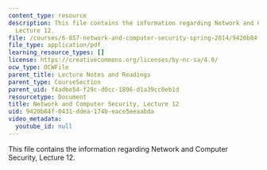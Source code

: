 ```yaml
---
content_type: resource
description: This file contains the information regarding Network and Computer Security,
  Lecture 12.
file: /courses/6-857-network-and-computer-security-spring-2014/9420b84f0431ddea174beace5eeaabda_MIT6_857S14_Lec12.pdf
file_type: application/pdf
learning_resource_types: []
license: https://creativecommons.org/licenses/by-nc-sa/4.0/
ocw_type: OCWFile
parent_title: Lecture Notes and Readings
parent_type: CourseSection
parent_uid: f4adbe54-f29c-d0cc-1896-d1a39cc0eb1d
resourcetype: Document
title: Network and Computer Security, Lecture 12
uid: 9420b84f-0431-ddea-174b-eace5eeaabda
video_metadata:
  youtube_id: null
---
```

This file contains the information regarding Network and Computer Security, Lecture 12.
